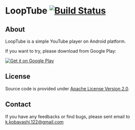 # LoopTube [![Build Status](https://travis-ci.org/kskkbys/LoopTube.png?branch=master,develop)](https://travis-ci.org/kskkbys/LoopTube)


## About
LoopTube is a simple YouTube player on Android platform.

If you want to try, please download from Google Play:

[![Get it on Google Play](http://www.android.com/images/brand/get_it_on_play_logo_small.png)](http://play.google.com/store/apps/details?id=com.kskkbys.loop)

## License
Source code is provided under [Apache License Version 2.0](http://www.apache.org/licenses/LICENSE-2.0).

## Contact
If you have any feedbacks or find bugs, please sent email to k.kobayashi.122@gmail.com
